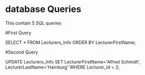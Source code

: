 # database Queries
This contain 5 SQL queries 

#First Query

SELECT * FROM Lecturers_Info ORDER BY LecturerFirstName;

#Second Query

UPDATE Lecturers_Info SET LecturerFirstName='Alfred Schmidt', LecturerLastName='Hamburg'
WHERE Lecturer_id = 2;